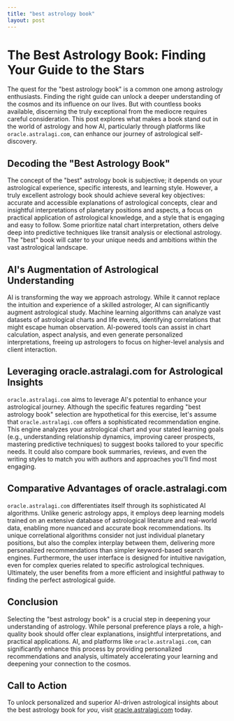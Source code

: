 ```yaml
---
title: "best astrology book"
layout: post
---
```


# The Best Astrology Book: Finding Your Guide to the Stars

The quest for the "best astrology book" is a common one among astrology enthusiasts.  Finding the right guide can unlock a deeper understanding of the cosmos and its influence on our lives.  But with countless books available, discerning the truly exceptional from the mediocre requires careful consideration. This post explores what makes a book stand out in the world of astrology and how AI, particularly through platforms like `oracle.astralagi.com`, can enhance our journey of astrological self-discovery.

## Decoding the "Best Astrology Book"

The concept of the "best" astrology book is subjective; it depends on your astrological experience, specific interests, and learning style.  However, a truly excellent astrology book should achieve several key objectives: accurate and accessible explanations of astrological concepts, clear and insightful interpretations of planetary positions and aspects, a focus on practical application of astrological knowledge, and a style that is engaging and easy to follow.  Some prioritize natal chart interpretation, others delve deep into predictive techniques like transit analysis or electional astrology.  The "best" book will cater to your unique needs and ambitions within the vast astrological landscape.

## AI's Augmentation of Astrological Understanding

AI is transforming the way we approach astrology.  While it cannot replace the intuition and experience of a skilled astrologer, AI can significantly augment astrological study. Machine learning algorithms can analyze vast datasets of astrological charts and life events, identifying correlations that might escape human observation.  AI-powered tools can assist in chart calculation, aspect analysis, and even generate personalized interpretations, freeing up astrologers to focus on higher-level analysis and client interaction.

## Leveraging oracle.astralagi.com for Astrological Insights

`oracle.astralagi.com` aims to leverage AI's potential to enhance your astrological journey.  Although the specific features regarding "best astrology book" selection are hypothetical for this exercise, let's assume that `oracle.astralagi.com` offers a sophisticated recommendation engine.  This engine analyzes your astrological chart and your stated learning goals (e.g., understanding relationship dynamics, improving career prospects, mastering predictive techniques) to suggest books tailored to your specific needs. It could also compare book summaries, reviews, and even the writing styles to match you with authors and approaches you'll find most engaging.

## Comparative Advantages of oracle.astralagi.com

`oracle.astralagi.com` differentiates itself through its sophisticated AI algorithms. Unlike generic astrology apps, it employs deep learning models trained on an extensive database of astrological literature and real-world data, enabling more nuanced and accurate book recommendations.  Its unique correlational algorithms consider not just individual planetary positions, but also the complex interplay between them, delivering more personalized recommendations than simpler keyword-based search engines.  Furthermore, the user interface is designed for intuitive navigation, even for complex queries related to specific astrological techniques.  Ultimately, the user benefits from a more efficient and insightful pathway to finding the perfect astrological guide.

## Conclusion

Selecting the "best astrology book" is a crucial step in deepening your understanding of astrology. While personal preference plays a role, a high-quality book should offer clear explanations, insightful interpretations, and practical applications.  AI, and platforms like `oracle.astralagi.com`,  can significantly enhance this process by providing personalized recommendations and analysis, ultimately accelerating your learning and deepening your connection to the cosmos.

## Call to Action

To unlock personalized and superior AI-driven astrological insights about the best astrology book for *you*, visit [oracle.astralagi.com](https://oracle.astralagi.com) today.